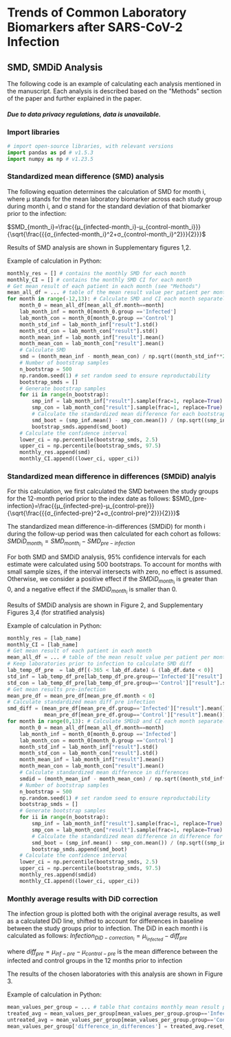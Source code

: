 # Trends of Common Laboratory Biomarkers after SARS-CoV-2 Infection

## SMD, SMDiD Analysis

The following code is an example of calculating each analysis mentioned in the manuscript. Each analysis is described based on the "Methods" section of the paper and further explained in the paper.

#### *Due to data privacy regulations, data is unavailable.*

### Import libraries


```python
# import open-source libraries, with relevant versions
import pandas as pd # v1.5.3
import numpy as np # v1.23.5
```

### Standardized mean difference (SMD) analysis

The following equation determines the calculation of SMD for month i, where μ stands for the mean laboratory biomarker across each study group during month i, and σ stand for the standard deviation of that biomarker prior to the infection:

$SMD_{month_i}=\frac{{μ_{infected-month_i}-μ_{control-month_i}}} {\sqrt{\frac{{{σ_{infected-month_i}^2+σ_{control-month_i}^2}}}{2}}}$

Results of SMD analysis are shown in Supplementary figures 1,2.

Example of calculation in Python:
```python
monthly_res = [] # contains the monthly SMD for each month
monthly_CI = [] # contains the monthly SMD CI for each month 
# Get mean result of each patient in each month (see "Methods")
mean_all_df = ... # table of the mean result value per patient per month of each group
for month in range(-12,13): # Calculate SMD and CI each month separately
    month_0 = mean_all_df[mean_all_df.month==month]
    lab_month_inf = month_0[month_0.group =='Infected']
    lab_month_con = month_0[month_0.group =='Control']
    month_std_inf = lab_month_inf["result"].std()
    month_std_con = lab_month_con["result"].std()
    month_mean_inf = lab_month_inf["result"].mean()
    month_mean_con = lab_month_con["result"].mean()
    # Calculate SMD
    smd = (month_mean_inf - month_mean_con) / np.sqrt((month_std_inf**2 + month_std_con**2) / 2) 
    # Number of bootstrap samples
    n_bootstrap = 500
    np.random.seed(1) # set random seed to ensure reproductability
    bootstrap_smds = []
    # Generate bootstrap samples
    for ii in range(n_bootstrap):
        smp_inf = lab_month_inf["result"].sample(frac=1, replace=True)
        smp_con = lab_month_con["result"].sample(frac=1, replace=True)
        # Calculate the standardized mean difference for each bootstrap sample
        smd_boot = (smp_inf.mean() - smp_con.mean()) / (np.sqrt((smp_inf.std()**2+smp_con.std()**2)/2))
        bootstrap_smds.append(smd_boot)
    # Calculate the confidence interval
    lower_ci = np.percentile(bootstrap_smds, 2.5)
    upper_ci = np.percentile(bootstrap_smds, 97.5)
    monthly_res.append(smd)
    monthly_CI.append((lower_ci, upper_ci))
```

### Standardized mean difference in differences (SMDiD) analyis
For this calculation, we first calculated the SMD between the study groups for the 12-month period prior to the index date as follows:  $SMD_{pre-infection}=\frac{{μ_{infected-pre}-μ_{control-pre}}} {\sqrt{\frac{{{σ_{infected-pre}^2+σ_{control-pre}^2}}}{2}}}$

The standardized mean difference-in-differences (SMDiD) for month i during the follow-up period was then calculated for each cohort as follows: 
$SMDiD_{month_i}=SMD_{month_i}-SMD_{pre-infection}$

For both SMD and SMDiD analysis, 95% confidence intervals for each estimate were calculated using 500 bootstraps. To account for months with small sample sizes, if the interval intersects with zero, no effect is assumed. Otherwise, we consider a positive effect if the $SMDiD_{month_i}$ is greater than 0, and a negative effect if the $SMDiD_{month_i}$ is smaller than 0.

Results of SMDiD analysis are shown in Figure 2, and Supplementary Figures 3,4 (for stratified analysis)

Example of calculation in Python:
```python
monthly_res = [lab_name]
monthly_CI = [lab_name]
# Get mean result of each patient in each month 
mean_all_df = ... # table of the mean result value per patient per month of each group
# Keep laboratories prior to infection to calculate SMD diff
lab_temp_df_pre  = lab_df[(-365 < lab_df.date) & (lab_df.date < 0)]
std_inf = lab_temp_df_pre[lab_temp_df_pre.group=='Infected']["result"].std()
std_con = lab_temp_df_pre[lab_temp_df_pre.group=='Control']["result"].std()
# Get mean results pre-infection
mean_pre_df = mean_pre_df[mean_pre_df.month < 0]
# Calculate standardized mean diff pre infection 
smd_diff = (mean_pre_df[mean_pre_df.group=='Infected']["result"].mean() - 
            mean_pre_df[mean_pre_df.group=='Control']["result"].mean())/np.sqrt((std_inf**2+std_con**2)/2)
for month in range(0,13): # Calculate SMDiD and CI each month separately
    month_0 = mean_all_df[mean_all_df.month==month]
    lab_month_inf = month_0[month_0.group =='Infected']
    lab_month_con = month_0[month_0.group =='Control']
    month_std_inf = lab_month_inf["result"].std()
    month_std_con = lab_month_con["result"].std()
    month_mean_inf = lab_month_inf["result"].mean()
    month_mean_con = lab_month_con["result"].mean()
    # Calculate standardized mean difference in differences
    smdid = (month_mean_inf - month_mean_con) / np.sqrt((month_std_inf**2 + month_std_con**2) / 2) - smd_diff
    # Number of bootstrap samples
    n_bootstrap = 500
    np.random.seed(1) # set random seed to ensure reproductability
    bootstrap_smds = []
    # Generate bootstrap samples
    for ii in range(n_bootstrap):
        smp_inf = lab_month_inf["result"].sample(frac=1, replace=True)
        smp_con = lab_month_con["result"].sample(frac=1, replace=True)
        # Calculate the standardized mean difference in difference for each bootstrap sample
        smd_boot = (smp_inf.mean() - smp_con.mean()) / (np.sqrt((smp_inf.std()**2+smp_con.std()**2)/2)) - smd_diff
        bootstrap_smds.append(smd_boot)
    # Calculate the confidence interval
    lower_ci = np.percentile(bootstrap_smds, 2.5)
    upper_ci = np.percentile(bootstrap_smds, 97.5)
    monthly_res.append(smdid) 
    monthly_CI.append((lower_ci, upper_ci))
```

### Monthly average results with DiD correction

The infection group is plotted both with the original average results, as well as a calculated DiD line, shifted to account for differences in baseline between the study groups prior to infection. The DiD in each month i is calculated as follows: $Infection_{DiD-correction_i}=μ_{i_{infected}}-diff_{pre}$ 

where $diff_{pre}=μ_{inf-pre}-μ_{control-pre}$ is the mean difference between the infected and control groups in the 12 months prior to infection

The results of the chosen laboratories with this analysis are shown in Figure 3.

Example of calculation in Python:
```python
mean_values_per_group = ... # table that contains monthly mean result per group 
treated_avg = mean_values_per_group[mean_values_per_group.group=='Infected']['result']
untreated_avg = mean_values_per_group[mean_values_per_group.group=='Control']['result']
mean_values_per_group['difference_in_differences'] = treated_avg.reset_index(drop=True)-untreated_avg.reset_index(drop=True)
```
